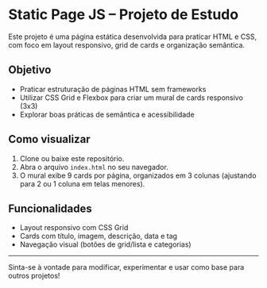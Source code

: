 # Static Page JS – Projeto de Estudo

Este projeto é uma página estática desenvolvida para praticar HTML e CSS, com foco em layout responsivo, grid de cards e organização semântica.

## Objetivo
- Praticar estruturação de páginas HTML sem frameworks
- Utilizar CSS Grid e Flexbox para criar um mural de cards responsivo (3x3)
- Explorar boas práticas de semântica e acessibilidade

## Como visualizar
1. Clone ou baixe este repositório.
2. Abra o arquivo `index.html` no seu navegador.
3. O mural exibe 9 cards por página, organizados em 3 colunas (ajustando para 2 ou 1 coluna em telas menores).

## Funcionalidades
- Layout responsivo com CSS Grid
- Cards com título, imagem, descrição, data e tag
- Navegação visual (botões de grid/lista e categorias)


---
Sinta-se à vontade para modificar, experimentar e usar como base para outros projetos!
